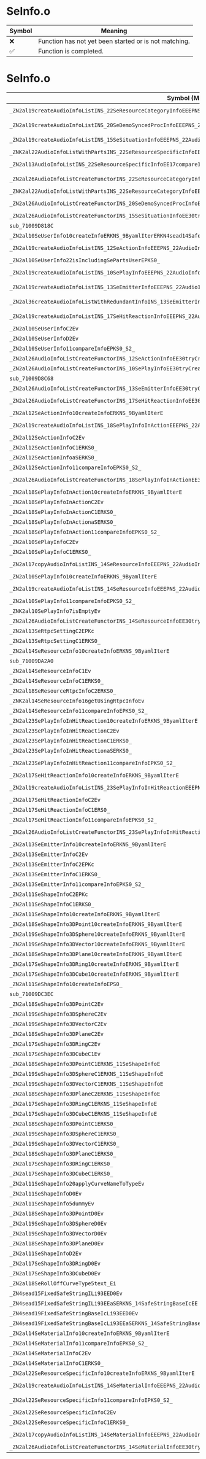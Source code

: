 # SeInfo.o
| Symbol | Meaning 
| ------------- | ------------- 
| :x: | Function has not yet been started or is not matching. 
| :white_check_mark: | Function is completed. 


# SeInfo.o
| Symbol (Mangled) | Symbol (Demangled) | Decompiled? |
| ------------- |  ------------- | ------------- |
| `_ZN2al19createAudioInfoListINS_22SeResourceCategoryInfoEEEPNS_22AudioInfoListWithPartsIT_EERKNS_9ByamlIterEi` | `al::AudioInfoListWithParts<al::SeResourceCategoryInfo> * al::createAudioInfoList<al::SeResourceCategoryInfo>(al::ByamlIter const&,int)` | :x: |
| `_ZN2al19createAudioInfoListINS_20SeDemoSyncedProcInfoEEEPNS_22AudioInfoListWithPartsIT_EERKNS_9ByamlIterEi` | `al::AudioInfoListWithParts<al::SeDemoSyncedProcInfo> * al::createAudioInfoList<al::SeDemoSyncedProcInfo>(al::ByamlIter const&,int)` | :x: |
| `_ZN2al19createAudioInfoListINS_15SeSituationInfoEEEPNS_22AudioInfoListWithPartsIT_EERKNS_9ByamlIterEi` | `al::AudioInfoListWithParts<al::SeSituationInfo> * al::createAudioInfoList<al::SeSituationInfo>(al::ByamlIter const&,int)` | :x: |
| `_ZNK2al22AudioInfoListWithPartsINS_22SeResourceSpecificInfoEE11tryFindInfoEPKc` | `al::AudioInfoListWithParts<al::SeResourceSpecificInfo>::tryFindInfo(char const*)const` | :x: |
| `_ZN2al13AudioInfoListINS_22SeResourceSpecificInfoEE17compareInfoAndKeyEPKS1_PKc` | `al::AudioInfoList<al::SeResourceSpecificInfo>::compareInfoAndKey(al::SeResourceSpecificInfo const*,char const*)` | :x: |
| `_ZN2al26AudioInfoListCreateFunctorINS_22SeResourceCategoryInfoEE30tryCreateAudioInfoAndSetToListERKNS_9ByamlIterE` | `al::AudioInfoListCreateFunctor<al::SeResourceCategoryInfo>::tryCreateAudioInfoAndSetToList(al::ByamlIter const&)` | :x: |
| `_ZNK2al22AudioInfoListWithPartsINS_22SeResourceCategoryInfoEE15tryGetInfoIndexEPKc` | `al::AudioInfoListWithParts<al::SeResourceCategoryInfo>::tryGetInfoIndex(char const*)const` | :x: |
| `_ZN2al26AudioInfoListCreateFunctorINS_20SeDemoSyncedProcInfoEE30tryCreateAudioInfoAndSetToListERKNS_9ByamlIterE` | `al::AudioInfoListCreateFunctor<al::SeDemoSyncedProcInfo>::tryCreateAudioInfoAndSetToList(al::ByamlIter const&)` | :x: |
| `_ZN2al26AudioInfoListCreateFunctorINS_15SeSituationInfoEE30tryCreateAudioInfoAndSetToListERKNS_9ByamlIterE` | `al::AudioInfoListCreateFunctor<al::SeSituationInfo>::tryCreateAudioInfoAndSetToList(al::ByamlIter const&)` | :x: |
| `sub_71009D818C` | `` | :x: |
| `_ZN2al10SeUserInfo10createInfoERKNS_9ByamlIterERKN4sead14SafeStringBaseIcEE` | `al::SeUserInfo::createInfo(al::ByamlIter const&,sead::SafeStringBase<char> const&)` | :x: |
| `_ZN2al19createAudioInfoListINS_12SeActionInfoEEEPNS_22AudioInfoListWithPartsIT_EERKNS_9ByamlIterEi` | `al::AudioInfoListWithParts<al::SeActionInfo> * al::createAudioInfoList<al::SeActionInfo>(al::ByamlIter const&,int)` | :x: |
| `_ZN2al10SeUserInfo22isIncludingSePartsUserEPKS0_` | `al::SeUserInfo::isIncludingSePartsUser(al::SeUserInfo const*)` | :x: |
| `_ZN2al19createAudioInfoListINS_10SePlayInfoEEEPNS_22AudioInfoListWithPartsIT_EERKNS_9ByamlIterEi` | `al::AudioInfoListWithParts<al::SePlayInfo> * al::createAudioInfoList<al::SePlayInfo>(al::ByamlIter const&,int)` | :x: |
| `_ZN2al19createAudioInfoListINS_13SeEmitterInfoEEEPNS_22AudioInfoListWithPartsIT_EERKNS_9ByamlIterEi` | `al::AudioInfoListWithParts<al::SeEmitterInfo> * al::createAudioInfoList<al::SeEmitterInfo>(al::ByamlIter const&,int)` | :x: |
| `_ZN2al36createAudioInfoListWithRedundantInfoINS_13SeEmitterInfoEEEPNS_22AudioInfoListWithPartsIT_EERKNS_9ByamlIterEiib` | `al::AudioInfoListWithParts<al::SeEmitterInfo> * al::createAudioInfoListWithRedundantInfo<al::SeEmitterInfo>(al::ByamlIter const&,int,int,bool)` | :x: |
| `_ZN2al19createAudioInfoListINS_17SeHitReactionInfoEEEPNS_22AudioInfoListWithPartsIT_EERKNS_9ByamlIterEi` | `al::AudioInfoListWithParts<al::SeHitReactionInfo> * al::createAudioInfoList<al::SeHitReactionInfo>(al::ByamlIter const&,int)` | :x: |
| `_ZN2al10SeUserInfoC2Ev` | `al::SeUserInfo::SeUserInfo(void)` | :x: |
| `_ZN2al10SeUserInfoD2Ev` | `al::SeUserInfo::~SeUserInfo()` | :x: |
| `_ZN2al10SeUserInfo11compareInfoEPKS0_S2_` | `al::SeUserInfo::compareInfo(al::SeUserInfo const*,al::SeUserInfo const*)` | :x: |
| `_ZN2al26AudioInfoListCreateFunctorINS_12SeActionInfoEE30tryCreateAudioInfoAndSetToListERKNS_9ByamlIterE` | `al::AudioInfoListCreateFunctor<al::SeActionInfo>::tryCreateAudioInfoAndSetToList(al::ByamlIter const&)` | :x: |
| `_ZN2al26AudioInfoListCreateFunctorINS_10SePlayInfoEE30tryCreateAudioInfoAndSetToListERKNS_9ByamlIterE` | `al::AudioInfoListCreateFunctor<al::SePlayInfo>::tryCreateAudioInfoAndSetToList(al::ByamlIter const&)` | :x: |
| `sub_71009D8C68` | `` | :x: |
| `_ZN2al26AudioInfoListCreateFunctorINS_13SeEmitterInfoEE30tryCreateAudioInfoAndSetToListERKNS_9ByamlIterE` | `al::AudioInfoListCreateFunctor<al::SeEmitterInfo>::tryCreateAudioInfoAndSetToList(al::ByamlIter const&)` | :x: |
| `_ZN2al26AudioInfoListCreateFunctorINS_17SeHitReactionInfoEE30tryCreateAudioInfoAndSetToListERKNS_9ByamlIterE` | `al::AudioInfoListCreateFunctor<al::SeHitReactionInfo>::tryCreateAudioInfoAndSetToList(al::ByamlIter const&)` | :x: |
| `_ZN2al12SeActionInfo10createInfoERKNS_9ByamlIterE` | `al::SeActionInfo::createInfo(al::ByamlIter const&)` | :x: |
| `_ZN2al19createAudioInfoListINS_18SePlayInfoInActionEEEPNS_22AudioInfoListWithPartsIT_EERKNS_9ByamlIterEi` | `al::AudioInfoListWithParts<al::SePlayInfoInAction> * al::createAudioInfoList<al::SePlayInfoInAction>(al::ByamlIter const&,int)` | :x: |
| `_ZN2al12SeActionInfoC2Ev` | `al::SeActionInfo::SeActionInfo(void)` | :x: |
| `_ZN2al12SeActionInfoC1ERKS0_` | `al::SeActionInfo::SeActionInfo(al::SeActionInfo const&)` | :x: |
| `_ZN2al12SeActionInfoaSERKS0_` | `al::SeActionInfo::operator=(al::SeActionInfo const&)` | :x: |
| `_ZN2al12SeActionInfo11compareInfoEPKS0_S2_` | `al::SeActionInfo::compareInfo(al::SeActionInfo const*,al::SeActionInfo const*)` | :x: |
| `_ZN2al26AudioInfoListCreateFunctorINS_18SePlayInfoInActionEE30tryCreateAudioInfoAndSetToListERKNS_9ByamlIterE` | `al::AudioInfoListCreateFunctor<al::SePlayInfoInAction>::tryCreateAudioInfoAndSetToList(al::ByamlIter const&)` | :x: |
| `_ZN2al18SePlayInfoInAction10createInfoERKNS_9ByamlIterE` | `al::SePlayInfoInAction::createInfo(al::ByamlIter const&)` | :x: |
| `_ZN2al18SePlayInfoInActionC2Ev` | `al::SePlayInfoInAction::SePlayInfoInAction(void)` | :x: |
| `_ZN2al18SePlayInfoInActionC1ERKS0_` | `al::SePlayInfoInAction::SePlayInfoInAction(al::SePlayInfoInAction const&)` | :x: |
| `_ZN2al18SePlayInfoInActionaSERKS0_` | `al::SePlayInfoInAction::operator=(al::SePlayInfoInAction const&)` | :x: |
| `_ZN2al18SePlayInfoInAction11compareInfoEPKS0_S2_` | `al::SePlayInfoInAction::compareInfo(al::SePlayInfoInAction const*,al::SePlayInfoInAction const*)` | :x: |
| `_ZN2al10SePlayInfoC2Ev` | `al::SePlayInfo::SePlayInfo(void)` | :x: |
| `_ZN2al10SePlayInfoC1ERKS0_` | `al::SePlayInfo::SePlayInfo(al::SePlayInfo const&)` | :x: |
| `_ZN2al17copyAudioInfoListINS_14SeResourceInfoEEEPNS_22AudioInfoListWithPartsIT_EEPKS4_i` | `al::AudioInfoListWithParts<al::SeResourceInfo> * al::copyAudioInfoList<al::SeResourceInfo>(al::AudioInfoListWithParts<al::SeResourceInfo> const*,int)` | :x: |
| `_ZN2al10SePlayInfo10createInfoERKNS_9ByamlIterE` | `al::SePlayInfo::createInfo(al::ByamlIter const&)` | :x: |
| `_ZN2al19createAudioInfoListINS_14SeResourceInfoEEEPNS_22AudioInfoListWithPartsIT_EERKNS_9ByamlIterEi` | `al::AudioInfoListWithParts<al::SeResourceInfo> * al::createAudioInfoList<al::SeResourceInfo>(al::ByamlIter const&,int)` | :x: |
| `_ZN2al10SePlayInfo11compareInfoEPKS0_S2_` | `al::SePlayInfo::compareInfo(al::SePlayInfo const*,al::SePlayInfo const*)` | :x: |
| `_ZNK2al10SePlayInfo7isEmptyEv` | `al::SePlayInfo::isEmpty(void)const` | :x: |
| `_ZN2al26AudioInfoListCreateFunctorINS_14SeResourceInfoEE30tryCreateAudioInfoAndSetToListERKNS_9ByamlIterE` | `al::AudioInfoListCreateFunctor<al::SeResourceInfo>::tryCreateAudioInfoAndSetToList(al::ByamlIter const&)` | :x: |
| `_ZN2al13SeRtpcSettingC2EPKc` | `al::SeRtpcSetting::SeRtpcSetting(char const*)` | :x: |
| `_ZN2al13SeRtpcSettingC1ERKS0_` | `al::SeRtpcSetting::SeRtpcSetting(al::SeRtpcSetting const&)` | :x: |
| `_ZN2al14SeResourceInfo10createInfoERKNS_9ByamlIterE` | `al::SeResourceInfo::createInfo(al::ByamlIter const&)` | :x: |
| `sub_71009DA2A0` | `` | :x: |
| `_ZN2al14SeResourceInfoC1Ev` | `al::SeResourceInfo::SeResourceInfo(void)` | :x: |
| `_ZN2al14SeResourceInfoC1ERKS0_` | `al::SeResourceInfo::SeResourceInfo(al::SeResourceInfo const&)` | :x: |
| `_ZN2al18SeResourceRtpcInfoC2ERKS0_` | `al::SeResourceRtpcInfo::SeResourceRtpcInfo(al::SeResourceRtpcInfo const&)` | :x: |
| `_ZNK2al14SeResourceInfo16getUsingRtpcInfoEv` | `al::SeResourceInfo::getUsingRtpcInfo(void)const` | :x: |
| `_ZN2al14SeResourceInfo11compareInfoEPKS0_S2_` | `al::SeResourceInfo::compareInfo(al::SeResourceInfo const*,al::SeResourceInfo const*)` | :x: |
| `_ZN2al23SePlayInfoInHitReaction10createInfoERKNS_9ByamlIterE` | `al::SePlayInfoInHitReaction::createInfo(al::ByamlIter const&)` | :x: |
| `_ZN2al23SePlayInfoInHitReactionC2Ev` | `al::SePlayInfoInHitReaction::SePlayInfoInHitReaction(void)` | :x: |
| `_ZN2al23SePlayInfoInHitReactionC1ERKS0_` | `al::SePlayInfoInHitReaction::SePlayInfoInHitReaction(al::SePlayInfoInHitReaction const&)` | :x: |
| `_ZN2al23SePlayInfoInHitReactionaSERKS0_` | `al::SePlayInfoInHitReaction::operator=(al::SePlayInfoInHitReaction const&)` | :x: |
| `_ZN2al23SePlayInfoInHitReaction11compareInfoEPKS0_S2_` | `al::SePlayInfoInHitReaction::compareInfo(al::SePlayInfoInHitReaction const*,al::SePlayInfoInHitReaction const*)` | :x: |
| `_ZN2al17SeHitReactionInfo10createInfoERKNS_9ByamlIterE` | `al::SeHitReactionInfo::createInfo(al::ByamlIter const&)` | :x: |
| `_ZN2al19createAudioInfoListINS_23SePlayInfoInHitReactionEEEPNS_22AudioInfoListWithPartsIT_EERKNS_9ByamlIterEi` | `al::AudioInfoListWithParts<al::SePlayInfoInHitReaction> * al::createAudioInfoList<al::SePlayInfoInHitReaction>(al::ByamlIter const&,int)` | :x: |
| `_ZN2al17SeHitReactionInfoC2Ev` | `al::SeHitReactionInfo::SeHitReactionInfo(void)` | :x: |
| `_ZN2al17SeHitReactionInfoC1ERS0_` | `al::SeHitReactionInfo::SeHitReactionInfo(al::SeHitReactionInfo&)` | :x: |
| `_ZN2al17SeHitReactionInfo11compareInfoEPKS0_S2_` | `al::SeHitReactionInfo::compareInfo(al::SeHitReactionInfo const*,al::SeHitReactionInfo const*)` | :x: |
| `_ZN2al26AudioInfoListCreateFunctorINS_23SePlayInfoInHitReactionEE30tryCreateAudioInfoAndSetToListERKNS_9ByamlIterE` | `al::AudioInfoListCreateFunctor<al::SePlayInfoInHitReaction>::tryCreateAudioInfoAndSetToList(al::ByamlIter const&)` | :x: |
| `_ZN2al13SeEmitterInfo10createInfoERKNS_9ByamlIterE` | `al::SeEmitterInfo::createInfo(al::ByamlIter const&)` | :x: |
| `_ZN2al13SeEmitterInfoC2Ev` | `al::SeEmitterInfo::SeEmitterInfo(void)` | :x: |
| `_ZN2al13SeEmitterInfoC2EPKc` | `al::SeEmitterInfo::SeEmitterInfo(char const*)` | :x: |
| `_ZN2al13SeEmitterInfoC1ERKS0_` | `al::SeEmitterInfo::SeEmitterInfo(al::SeEmitterInfo const&)` | :x: |
| `_ZN2al13SeEmitterInfo11compareInfoEPKS0_S2_` | `al::SeEmitterInfo::compareInfo(al::SeEmitterInfo const*,al::SeEmitterInfo const*)` | :x: |
| `_ZN2al11SeShapeInfoC2EPKc` | `al::SeShapeInfo::SeShapeInfo(char const*)` | :x: |
| `_ZN2al11SeShapeInfoC1ERKS0_` | `al::SeShapeInfo::SeShapeInfo(al::SeShapeInfo const&)` | :x: |
| `_ZN2al11SeShapeInfo10createInfoERKNS_9ByamlIterE` | `al::SeShapeInfo::createInfo(al::ByamlIter const&)` | :x: |
| `_ZN2al18SeShapeInfo3DPoint10createInfoERKNS_9ByamlIterE` | `al::SeShapeInfo3DPoint::createInfo(al::ByamlIter const&)` | :x: |
| `_ZN2al19SeShapeInfo3DSphere10createInfoERKNS_9ByamlIterE` | `al::SeShapeInfo3DSphere::createInfo(al::ByamlIter const&)` | :x: |
| `_ZN2al19SeShapeInfo3DVector10createInfoERKNS_9ByamlIterE` | `al::SeShapeInfo3DVector::createInfo(al::ByamlIter const&)` | :x: |
| `_ZN2al18SeShapeInfo3DPlane10createInfoERKNS_9ByamlIterE` | `al::SeShapeInfo3DPlane::createInfo(al::ByamlIter const&)` | :x: |
| `_ZN2al17SeShapeInfo3DRing10createInfoERKNS_9ByamlIterE` | `al::SeShapeInfo3DRing::createInfo(al::ByamlIter const&)` | :x: |
| `_ZN2al17SeShapeInfo3DCube10createInfoERKNS_9ByamlIterE` | `al::SeShapeInfo3DCube::createInfo(al::ByamlIter const&)` | :x: |
| `_ZN2al11SeShapeInfo10createInfoEPS0_` | `al::SeShapeInfo::createInfo(al::SeShapeInfo*)` | :x: |
| `sub_71009DC3EC` | `` | :x: |
| `_ZN2al18SeShapeInfo3DPointC2Ev` | `al::SeShapeInfo3DPoint::SeShapeInfo3DPoint(void)` | :x: |
| `_ZN2al19SeShapeInfo3DSphereC2Ev` | `al::SeShapeInfo3DSphere::SeShapeInfo3DSphere(void)` | :x: |
| `_ZN2al19SeShapeInfo3DVectorC2Ev` | `al::SeShapeInfo3DVector::SeShapeInfo3DVector(void)` | :x: |
| `_ZN2al18SeShapeInfo3DPlaneC2Ev` | `al::SeShapeInfo3DPlane::SeShapeInfo3DPlane(void)` | :x: |
| `_ZN2al17SeShapeInfo3DRingC2Ev` | `al::SeShapeInfo3DRing::SeShapeInfo3DRing(void)` | :x: |
| `_ZN2al17SeShapeInfo3DCubeC1Ev` | `al::SeShapeInfo3DCube::SeShapeInfo3DCube(void)` | :x: |
| `_ZN2al18SeShapeInfo3DPointC1ERKNS_11SeShapeInfoE` | `al::SeShapeInfo3DPoint::SeShapeInfo3DPoint(al::SeShapeInfo const&)` | :x: |
| `_ZN2al19SeShapeInfo3DSphereC1ERKNS_11SeShapeInfoE` | `al::SeShapeInfo3DSphere::SeShapeInfo3DSphere(al::SeShapeInfo const&)` | :x: |
| `_ZN2al19SeShapeInfo3DVectorC1ERKNS_11SeShapeInfoE` | `al::SeShapeInfo3DVector::SeShapeInfo3DVector(al::SeShapeInfo const&)` | :x: |
| `_ZN2al18SeShapeInfo3DPlaneC2ERKNS_11SeShapeInfoE` | `al::SeShapeInfo3DPlane::SeShapeInfo3DPlane(al::SeShapeInfo const&)` | :x: |
| `_ZN2al17SeShapeInfo3DRingC1ERKNS_11SeShapeInfoE` | `al::SeShapeInfo3DRing::SeShapeInfo3DRing(al::SeShapeInfo const&)` | :x: |
| `_ZN2al17SeShapeInfo3DCubeC1ERKNS_11SeShapeInfoE` | `al::SeShapeInfo3DCube::SeShapeInfo3DCube(al::SeShapeInfo const&)` | :x: |
| `_ZN2al18SeShapeInfo3DPointC1ERKS0_` | `al::SeShapeInfo3DPoint::SeShapeInfo3DPoint(al::SeShapeInfo3DPoint const&)` | :x: |
| `_ZN2al19SeShapeInfo3DSphereC1ERKS0_` | `al::SeShapeInfo3DSphere::SeShapeInfo3DSphere(al::SeShapeInfo3DSphere const&)` | :x: |
| `_ZN2al19SeShapeInfo3DVectorC1ERKS0_` | `al::SeShapeInfo3DVector::SeShapeInfo3DVector(al::SeShapeInfo3DVector const&)` | :x: |
| `_ZN2al18SeShapeInfo3DPlaneC1ERKS0_` | `al::SeShapeInfo3DPlane::SeShapeInfo3DPlane(al::SeShapeInfo3DPlane const&)` | :x: |
| `_ZN2al17SeShapeInfo3DRingC1ERKS0_` | `al::SeShapeInfo3DRing::SeShapeInfo3DRing(al::SeShapeInfo3DRing const&)` | :x: |
| `_ZN2al17SeShapeInfo3DCubeC1ERKS0_` | `al::SeShapeInfo3DCube::SeShapeInfo3DCube(al::SeShapeInfo3DCube const&)` | :x: |
| `_ZN2al11SeShapeInfo20applyCurveNameToTypeEv` | `al::SeShapeInfo::applyCurveNameToType(void)` | :x: |
| `_ZN2al11SeShapeInfoD0Ev` | `al::SeShapeInfo::~SeShapeInfo()` | :x: |
| `_ZN2al11SeShapeInfo5dummyEv` | `al::SeShapeInfo::dummy(void)` | :x: |
| `_ZN2al18SeShapeInfo3DPointD0Ev` | `al::SeShapeInfo3DPoint::~SeShapeInfo3DPoint()` | :x: |
| `_ZN2al19SeShapeInfo3DSphereD0Ev` | `al::SeShapeInfo3DSphere::~SeShapeInfo3DSphere()` | :x: |
| `_ZN2al19SeShapeInfo3DVectorD0Ev` | `al::SeShapeInfo3DVector::~SeShapeInfo3DVector()` | :x: |
| `_ZN2al18SeShapeInfo3DPlaneD0Ev` | `al::SeShapeInfo3DPlane::~SeShapeInfo3DPlane()` | :x: |
| `_ZN2al11SeShapeInfoD2Ev` | `al::SeShapeInfo::~SeShapeInfo()` | :x: |
| `_ZN2al17SeShapeInfo3DRingD0Ev` | `al::SeShapeInfo3DRing::~SeShapeInfo3DRing()` | :x: |
| `_ZN2al17SeShapeInfo3DCubeD0Ev` | `al::SeShapeInfo3DCube::~SeShapeInfo3DCube()` | :x: |
| `_ZN2al18SeRollOffCurveType5text_Ei` | `al::SeRollOffCurveType::text_(int)` | :x: |
| `_ZN4sead15FixedSafeStringILi93EED0Ev` | `sead::FixedSafeString<93>::~FixedSafeString()` | :x: |
| `_ZN4sead15FixedSafeStringILi93EEaSERKNS_14SafeStringBaseIcEE` | `sead::FixedSafeString<93>::operator=(sead::SafeStringBase<char> const&)` | :x: |
| `_ZN4sead19FixedSafeStringBaseIcLi93EED0Ev` | `sead::FixedSafeStringBase<char,93>::~FixedSafeStringBase()` | :x: |
| `_ZN4sead19FixedSafeStringBaseIcLi93EEaSERKNS_14SafeStringBaseIcEE` | `sead::FixedSafeStringBase<char,93>::operator=(sead::SafeStringBase<char> const&)` | :x: |
| `_ZN2al14SeMaterialInfo10createInfoERKNS_9ByamlIterE` | `al::SeMaterialInfo::createInfo(al::ByamlIter const&)` | :x: |
| `_ZN2al14SeMaterialInfo11compareInfoEPKS0_S2_` | `al::SeMaterialInfo::compareInfo(al::SeMaterialInfo const*,al::SeMaterialInfo const*)` | :x: |
| `_ZN2al14SeMaterialInfoC2Ev` | `al::SeMaterialInfo::SeMaterialInfo(void)` | :x: |
| `_ZN2al14SeMaterialInfoC1ERKS0_` | `al::SeMaterialInfo::SeMaterialInfo(al::SeMaterialInfo const&)` | :x: |
| `_ZN2al22SeResourceSpecificInfo10createInfoERKNS_9ByamlIterE` | `al::SeResourceSpecificInfo::createInfo(al::ByamlIter const&)` | :x: |
| `_ZN2al19createAudioInfoListINS_14SeMaterialInfoEEEPNS_22AudioInfoListWithPartsIT_EERKNS_9ByamlIterEi` | `al::AudioInfoListWithParts<al::SeMaterialInfo> * al::createAudioInfoList<al::SeMaterialInfo>(al::ByamlIter const&,int)` | :x: |
| `_ZN2al22SeResourceSpecificInfo11compareInfoEPKS0_S2_` | `al::SeResourceSpecificInfo::compareInfo(al::SeResourceSpecificInfo const*,al::SeResourceSpecificInfo const*)` | :x: |
| `_ZN2al22SeResourceSpecificInfoC2Ev` | `al::SeResourceSpecificInfo::SeResourceSpecificInfo(void)` | :x: |
| `_ZN2al22SeResourceSpecificInfoC1ERKS0_` | `al::SeResourceSpecificInfo::SeResourceSpecificInfo(al::SeResourceSpecificInfo const&)` | :x: |
| `_ZN2al17copyAudioInfoListINS_14SeMaterialInfoEEEPNS_22AudioInfoListWithPartsIT_EEPKS4_i` | `al::AudioInfoListWithParts<al::SeMaterialInfo> * al::copyAudioInfoList<al::SeMaterialInfo>(al::AudioInfoListWithParts<al::SeMaterialInfo> const*,int)` | :x: |
| `_ZN2al26AudioInfoListCreateFunctorINS_14SeMaterialInfoEE30tryCreateAudioInfoAndSetToListERKNS_9ByamlIterE` | `al::AudioInfoListCreateFunctor<al::SeMaterialInfo>::tryCreateAudioInfoAndSetToList(al::ByamlIter const&)` | :x: |
